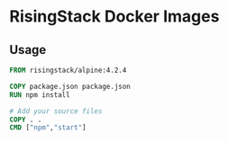 # RisingStack Docker Images

## Usage

```Dockerfile
FROM risingstack/alpine:4.2.4

COPY package.json package.json
RUN npm install

# Add your source files
COPY . .
CMD ["npm","start"]
```
